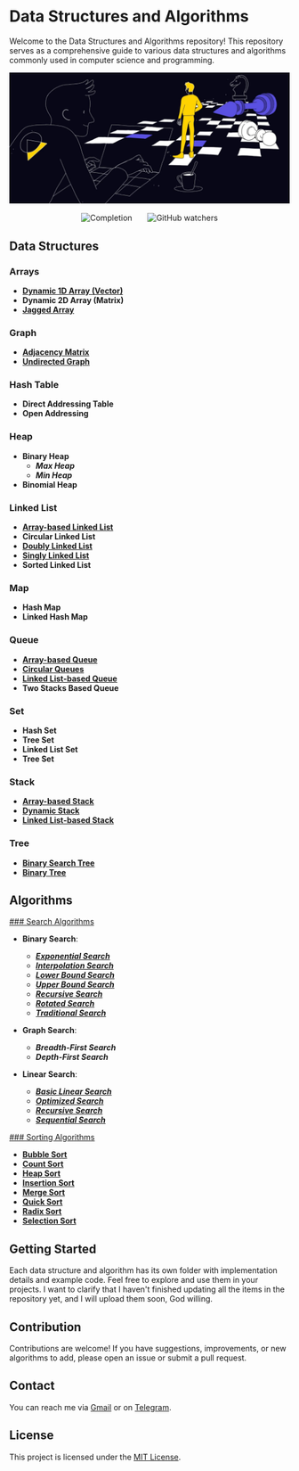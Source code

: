 # Data Structures and Algorithms

Welcome to the Data Structures and Algorithms repository! This repository serves as a comprehensive guide to various data structures and algorithms commonly used in computer science and programming.

![Data Structures and Algorithms](https://github.com/AllamF5J/Data_Structure_C/blob/main/Chess.jpg)

<p align="center">
  <img src="https://img.shields.io/badge/Completion-70%25-blue" alt="Completion">&nbsp;&nbsp;&nbsp;&nbsp;&nbsp;&nbsp;
  <img src="https://img.shields.io/github/watchers/AllamF5J/Data_Structure_C?label=Watchers&labelColor=blue&style=flat&message=1281" alt="GitHub watchers">
</p>

## Data Structures

### Arrays
- [**Dynamic 1D Array (Vector)**](https://github.com/AllamF5J/Data_Structure_C/tree/main/Array/Dynamic%201D_Array%20(vector))
- **Dynamic 2D Array (Matrix)**
- [**Jagged Array**](https://github.com/AllamF5J/Data_Structure_C/tree/main/Array/Jagged%20Array)

### Graph
- [**Adjacency Matrix**](https://github.com/AllamF5J/Data_Structure_C/tree/main/Graph/Adjacency%20Matrix)
- [**Undirected Graph**](https://github.com/AllamF5J/Data_Structure_C/tree/main/Graph/Undirected%20Graph)
  
### Hash Table
- **Direct Addressing Table**
- **Open Addressing**

### Heap
- **Binary Heap**
  - ***Max Heap***
  - ***Min Heap***
- **Binomial Heap**

### Linked List
- [**Array-based Linked List**](https://github.com/AllamF5J/Data_Structure_C/tree/main/Linked%20List/Array%20Based%20Linked%20List)
- **Circular Linked List**
- [**Doubly Linked List**](https://github.com/AllamF5J/Data_Structure_C/tree/main/Linked%20List/Doubly%20Linked%20List)
- [**Singly Linked List**](https://github.com/AllamF5J/Data_Structure_C/tree/main/Linked%20List/Singly%20Linked%20List)
- **Sorted Linked List**

### Map
- **Hash Map**
- **Linked Hash Map**

### Queue
- [**Array-based Queue**](https://github.com/AllamF5J/Data_Structure_C/tree/main/Queue/Array-based%20Queue)
- [**Circular Queues**](https://github.com/AllamF5J/Data_Structure_C/tree/main/Queue/Circular%20Queue)
- [**Linked List-based Queue**](https://github.com/AllamF5J/Data_Structure_C/tree/main/Queue/Linked%20List%20Based%20Queue)
- **Two Stacks Based Queue**
  
### Set
- **Hash Set**
- **Tree Set**
- **Linked List Set**
- **Tree Set**
  
### Stack
- [**Array-based Stack**](https://github.com/AllamF5J/Data_Structure_C/tree/main/Stack/Array%20Based%20Stack)
- [**Dynamic Stack**](https://github.com/AllamF5J/Data_Structure_C/tree/main/Stack/Dynamic%20Stack)
- [**Linked List-based Stack**](https://github.com/AllamF5J/Data_Structure_C/tree/main/Stack/Linked%20List%20Based%20Stack)

### Tree
- [**Binary Search Tree**](https://github.com/AllamF5J/Data_Structure_C/tree/main/Tree/Binary%20Search%20Tree)
- [**Binary Tree**](https://github.com/AllamF5J/Data_Structure_C/tree/main/Tree/Binary%20Tree)

  
## Algorithms

 [### Search Algorithms](https://github.com/AllamF5J/Data_Structure_C/tree/main/Searching%20Algorithm)
 
   - **Binary Search**:
     - [***Exponential Search***](https://github.com/AllamF5J/Data_Structure_C/blob/main/Searching%20Algorithm/Binary%20search/ExponentialSearch.c)
     - [***Interpolation Search***](https://github.com/AllamF5J/Data_Structure_C/blob/main/Searching%20Algorithm/Binary%20search/InterpolationSearch.c)
     - [***Lower Bound Search***](https://github.com/AllamF5J/Data_Structure_C/blob/main/Searching%20Algorithm/Binary%20search/LowerBoundSearch.c)
     - [***Upper Bound Search***](https://github.com/AllamF5J/Data_Structure_C/blob/main/Searching%20Algorithm/Binary%20search/UpperBoundSearch.c)
     - [***Recursive Search***](https://github.com/AllamF5J/Data_Structure_C/blob/main/Searching%20Algorithm/Binary%20search/RecursiveSearch.c)
     - [***Rotated Search***](https://github.com/AllamF5J/Data_Structure_C/blob/main/Searching%20Algorithm/Binary%20search/RotatedSearch.c)
     - [***Traditional Search***](https://github.com/AllamF5J/Data_Structure_C/blob/main/Searching%20Algorithm/Binary%20search/TraditionalSearch.c)

   - **Graph Search**:
     - ***Breadth-First Search***
     - ***Depth-First Search***
       
   - **Linear Search**:
     - [***Basic Linear Search***](https://github.com/AllamF5J/Data_Structure_C/blob/main/Searching%20Algorithm/Linear%20search/BasicLinearSearch.c)
     - [***Optimized Search***](https://github.com/AllamF5J/Data_Structure_C/blob/main/Searching%20Algorithm/Linear%20search/OptimiziedSearch.c)
     - [***Recursive Search***](https://github.com/AllamF5J/Data_Structure_C/blob/main/Searching%20Algorithm/Linear%20search/RecursiveSearch.c)
     - [***Sequential Search***](https://github.com/AllamF5J/Data_Structure_C/blob/main/Searching%20Algorithm/Linear%20search/SequentialSearch.c)
    
[### Sorting Algorithms](https://github.com/AllamF5J/Data_Structure_C/tree/main/Sorting%20Algorithm)

  - [**Bubble Sort**](https://github.com/AllamF5J/Data_Structure_C/blob/main/Sorting%20Algorithm/BubbleSort.c)
  - [**Count Sort**](https://github.com/AllamF5J/Data_Structure_C/blob/main/Sorting%20Algorithm/CountSort.c)
  - [**Heap Sort**](https://github.com/AllamF5J/Data_Structure_C/blob/main/Sorting%20Algorithm/HeapSort.c)
  - [**Insertion Sort**](https://github.com/AllamF5J/Data_Structure_C/blob/main/Sorting%20Algorithm/InsertionSort.c)
  - [**Merge Sort**](https://github.com/AllamF5J/Data_Structure_C/blob/main/Sorting%20Algorithm/MergeSort.c)
  - [**Quick Sort**](https://github.com/AllamF5J/Data_Structure_C/blob/main/Sorting%20Algorithm/QuickSort.c)
  - [**Radix Sort**](https://github.com/AllamF5J/Data_Structure_C/blob/main/Sorting%20Algorithm/RadixSort.c)
  - [**Selection Sort**](https://github.com/AllamF5J/Data_Structure_C/blob/main/Sorting%20Algorithm/SelectionSort.c)

## Getting Started
Each data structure and algorithm has its own folder with implementation details and example code. Feel free to explore and use them in your projects.
I want to clarify that I haven't finished updating all the items in the repository yet, and I will upload them soon, God willing.

## Contribution
Contributions are welcome! If you have suggestions, improvements, or new algorithms to add, please open an issue or submit a pull request.

## Contact
You can reach me via [Gmail](mailto:lamahmd122@gmail.com) or on [Telegram](http://t.me/GziXnine).


## License
This project is licensed under the [MIT License](LICENSE).
